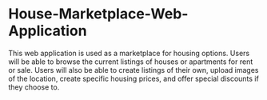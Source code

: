 # House-Marketplace-Web-Application
This web application is used as a marketplace for housing options. Users will be able to browse the current listings of houses or apartments for rent or sale. Users will also be able to create listings of their own, upload images of the location, create specific housing prices, and offer special discounts if they choose to.
